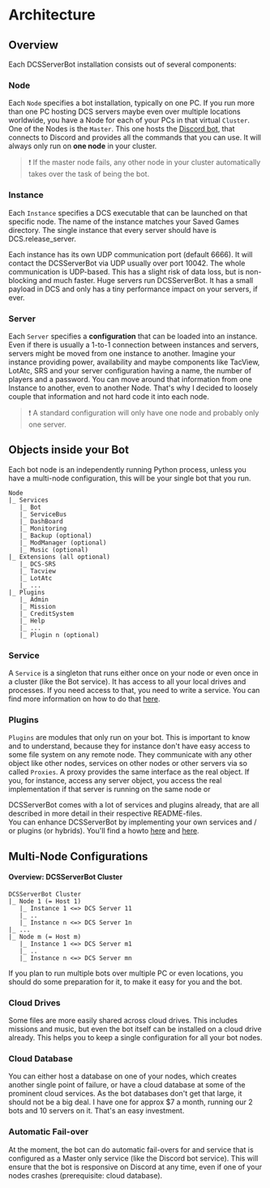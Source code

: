 # Architecture

## Overview
Each DCSServerBot installation consists out of several components:

### Node
Each `Node` specifies a bot installation, typically on one PC. If you run more than one PC hosting DCS servers
maybe even over multiple locations worldwide, you have a Node for each of your PCs in that virtual `Cluster`.<br>
One of the Nodes is the `Master`. This one hosts the [Discord bot](./services/bot/README.md), that connects to 
Discord and provides all the commands that you can use. It will always only run on __one node__ in your cluster.

> ❗ If the master node fails, any other node in your cluster automatically takes over the task of being the bot.

### Instance
Each `Instance` specifies a DCS executable that can be launched on that specific node. The name of the instance matches
your Saved Games directory. The single instance that every server should have is DCS.release_server.

Each instance has its own UDP communication port (default 6666). It will contact the DCSServerBot via UDP usually 
over port 10042. The whole communication is UDP-based. This has a slight risk of data loss, but is non-blocking
and much faster. Huge servers run DCSServerBot. It has a small payload in DCS and only has a tiny performance impact 
on your servers, if ever.

### Server
Each `Server` specifies a __configuration__ that can be loaded into an instance. Even if there is usually a 1-to-1 
connection between instances and servers, servers might be moved from one instance to another. Imagine your instance 
providing power, availability and maybe components like TacView, LotAtc, SRS and your server configuration having a 
name, the number of players and a password. You can move around that information from one Instance to another, 
even to another Node. That's why I decided to loosely couple that information and not hard code it into each node.

> ❗ A standard configuration will only have one node and probably only one server.

## Objects inside your Bot
Each bot node is an independently running Python process, unless you have a multi-node configuration, this will be your 
single bot that you run.

```
Node
|_ Services
   |_ Bot
   |_ ServiceBus
   |_ DashBoard
   |_ Monitoring
   |_ Backup (optional)
   |_ ModManager (optional)
   |_ Music (optional)
|_ Extensions (all optional)
   |_ DCS-SRS
   |_ Tacview
   |_ LotAtc
   |_ ...
|_ Plugins
   |_ Admin
   |_ Mission
   |_ CreditSystem
   |_ Help
   |_ ...
   |_ Plugin n (optional)
```
### Service
A `Service` is a singleton that runs either once on your node or even once in a cluster (like the Bot service).
It has access to all your local drives and processes. If you need access to that, you need to write a service.
You can find more information on how to do that [here](./services/README.md).

### Plugins
`Plugins` are modules that only run on your bot. This is important to know and to understand, because they for 
instance don't have easy access to some file system on any remote node. They communicate with any other object like
other nodes, services on other nodes or other servers via so called `Proxies`. A proxy provides the same interface as
the real object. If you, for instance, access any server object, you access the real implementation if that server is
running on the same node or 

DCSServerBot comes with a lot of services and plugins already, that are all described in more detail in their 
respective README-files.<br>
You can enhance DCSServerBot by implementing your own services and / or plugins (or hybrids). You'll find a howto 
[here](./plugins/README.md) and [here](./services/README.md). 



## Multi-Node Configurations

#### Overview: DCSServerBot Cluster
```
DCSServerBot Cluster
|_ Node 1 (= Host 1)
   |_ Instance 1 <=> DCS Server 11
   |_ ..
   |_ Instance n <=> DCS Server 1n
|_ ...
|_ Node m (= Host m)
   |_ Instance 1 <=> DCS Server m1
   |_ ..
   |_ Instance n <=> DCS Server mn
```

If you plan to run multiple bots over multiple PC or even locations, you should do some preparation for it, to make
it easy for you and the bot.

### Cloud Drives
Some files are more easily shared across cloud drives. This includes missions and music, but even the bot itself can be
installed on a cloud drive already. This helps you to keep a single configuration for all your bot nodes.

### Cloud Database
You can either host a database on one of your nodes, which creates another single point of failure, or have a cloud
database at some of the prominent cloud services. As the bot databases don't get that large, it should not be a big 
deal. I have one for approx $7 a month, running our 2 bots and 10 servers on it. That's an easy investment.

### Automatic Fail-over
At the moment, the bot can do automatic fail-overs for and service that is configured as a Master only service (like
the Discord bot service). This will ensure that the bot is responsive on Discord at any time, even if one of your 
nodes crashes (prerequisite: cloud database).
